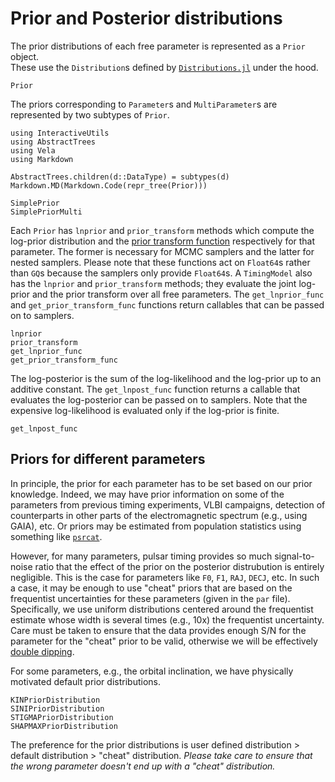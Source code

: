 # Prior and Posterior distributions

The prior distributions of each free parameter is represented as a `Prior` object.  
These use the `Distribution`s defined by [`Distributions.jl`](https://juliastats.org/Distributions.jl/) 
under the hood. 
```@docs
Prior
```

The priors corresponding to `Parameter`s and `MultiParameter`s are represented by two subtypes
of `Prior`.
```@eval
using InteractiveUtils
using AbstractTrees
using Vela
using Markdown

AbstractTrees.children(d::DataType) = subtypes(d)
Markdown.MD(Markdown.Code(repr_tree(Prior)))
```

```@docs
SimplePrior
SimplePriorMulti
```

Each `Prior` has `lnprior` and `prior_transform` methods which compute  the log-prior distribution 
and the [prior transform function](http://kylebarbary.com/nestle/prior.html) respectively
for that parameter. The former is necessary for MCMC samplers and the latter for nested samplers.
Please note that these functions act on `Float64`s rather than `GQ`s because the samplers 
only provide `Float64`s. A `TimingModel` also has the `lnprior` and `prior_transform` methods; they evaluate 
the joint log-prior and the prior transform over all free parameters. The `get_lnprior_func` and `get_prior_transform_func`
functions return callables that can be passed on to samplers.
```@docs
lnprior
prior_transform
get_lnprior_func
get_prior_transform_func
```

The log-posterior is the sum of the log-likelihood and the log-prior up to an additive 
constant. The `get_lnpost_func` function returns a callable that evaluates the log-posterior 
can be passed on to samplers. Note that the expensive log-likelihood is evaluated only if the 
log-prior is finite. 
```@docs
get_lnpost_func
```

## Priors for different parameters

In principle, the prior for each parameter has to be set based on our prior knowledge. Indeed,
we may have prior information on some of the parameters from previous timing experiments, VLBI 
campaigns, detection of counterparts in other parts of the electromagnetic spectrum (e.g., using GAIA),
etc. Or priors may be estimated from population statistics using something like 
[`psrcat`](https://www.atnf.csiro.au/research/pulsar/psrcat/).

However, for many parameters, pulsar timing provides so much signal-to-noise ratio that the effect of the prior
on the posterior distrubution is entirely negligible. This is the case for parameters like `F0`, `F1`, `RAJ`, `DECJ`,
etc. In such a case, it may be enough to use "cheat" priors that are based on the frequentist uncertainties for
these parameters (given in the `par` file). Specifically, we use uniform distributions centered around the frequentist
estimate whose width is several times (e.g., 10x) the frequentist uncertainty. Care must be taken to ensure that the
data provides enough S/N for the parameter for the "cheat" prior to be valid, otherwise we will be effectively 
[double dipping](https://en.wikipedia.org/wiki/Circular_analysis).

For some parameters, e.g., the orbital inclination, we have physically motivated default prior distributions.
```@docs
KINPriorDistribution
SINIPriorDistribution
STIGMAPriorDistribution
SHAPMAXPriorDistribution
```

The preference for the prior distributions is user defined distribution > default distribution > "cheat" distribution.
*Please take care to ensure that the wrong parameter doesn't end up with a "cheat" distribution.*